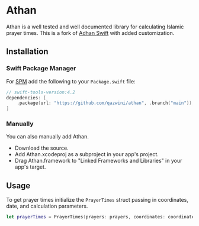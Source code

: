 # Athan

Athan is a well tested and well documented library for calculating Islamic prayer times. This is a fork of [Adhan Swift](https://github.com/batoulapps/adhan-swift) with added customization.

## Installation

### Swift Package Manager

For [SPM](https://swift.org/package-manager/) add the following to your `Package.swift` file:

```swift
// swift-tools-version:4.2
dependencies: [
    .package(url: "https://github.com/qazwini/athan", .branch("main")),
]
```

### Manually

You can also manually add Athan.

- Download the source.
- Add Athan.xcodeproj as a subproject in your app's project.
- Drag Athan.framework to "Linked Frameworks and Libraries" in your app's target.


## Usage

To get prayer times initialize the `PrayerTimes` struct passing in coordinates,
date, and calculation parameters.

```swift
let prayerTimes = PrayerTimes(prayers: prayers, coordinates: coordinates, date: date, calculationParameters: params)
```
